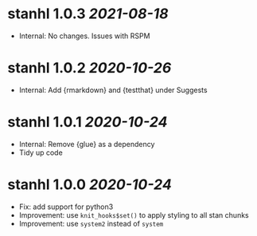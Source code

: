 # stanhl 1.0.3 _2021-08-18_
  * Internal: No changes. Issues with RSPM

# stanhl 1.0.2 _2020-10-26_
  * Internal: Add {rmarkdown} and {testthat} under Suggests

# stanhl 1.0.1 _2020-10-24_
  * Internal: Remove {glue} as a dependency
  * Tidy up code

# stanhl 1.0.0 _2020-10-24_
  * Fix: add support for python3
  * Improvement: use `knit_hooks$set()` to apply styling to all stan chunks
  * Improvement: use `system2` instead of `system`
